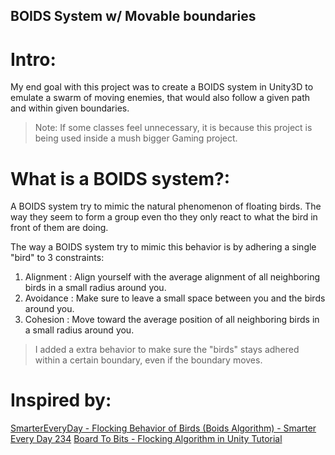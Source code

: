 ## BOIDS System w/ Movable boundaries

# Intro:

My end goal with this project was to create a BOIDS system in Unity3D to emulate a swarm 
of moving enemies, that would also follow a given path and within given boundaries.

> Note: If some classes feel unnecessary, it is because this project is being used inside 
a mush bigger Gaming project.

# What is a BOIDS system?:

A BOIDS system try to mimic the natural phenomenon of floating birds. The way they seem to 
form a group even tho they only react to what the bird in front of them are doing.

The way a BOIDS system try to mimic this behavior is by adhering a single "bird" to 3
constraints:

1. Alignment : 	Align yourself with the average alignment of all neighboring birds in 
					a small radius around you.
1. Avoidance : 	Make sure to leave a small space between you and the birds around you.
1. Cohesion :	Move toward the average position of all neighboring birds in a small 
					radius around you.
					
> I added a extra behavior to make sure the "birds" stays adhered within a certain boundary,
even if the boundary moves.

# Inspired by:

[SmarterEveryDay - Flocking Behavior of Birds (Boids Algorithm) - Smarter Every Day 234](https://www.youtube.com/watch?v=4LWmRuB-uNU&ab_channel=SmarterEveryDay)
[Board To Bits - Flocking Algorithm in Unity Tutorial](https://www.youtube.com/playlist?list=PL5KbKbJ6Gf99UlyIqzV1UpOzseyRn5H1d)
